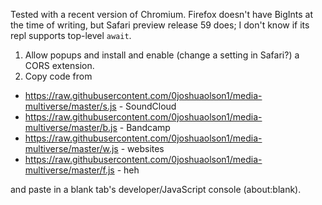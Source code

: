 Tested with a recent version of Chromium. Firefox doesn't have BigInts at the time of writing, but Safari preview release 59 does; I don't know if its repl supports top-level `await`.

1. Allow popups and install and enable (change a setting in Safari?) a CORS extension.
2. Copy code from
- https://raw.githubusercontent.com/0joshuaolson1/media-multiverse/master/s.js - SoundCloud
- https://raw.githubusercontent.com/0joshuaolson1/media-multiverse/master/b.js - Bandcamp
- https://raw.githubusercontent.com/0joshuaolson1/media-multiverse/master/w.js - websites
- https://raw.githubusercontent.com/0joshuaolson1/media-multiverse/master/f.js - heh

and paste in a blank tab's developer/JavaScript console (about:blank).
